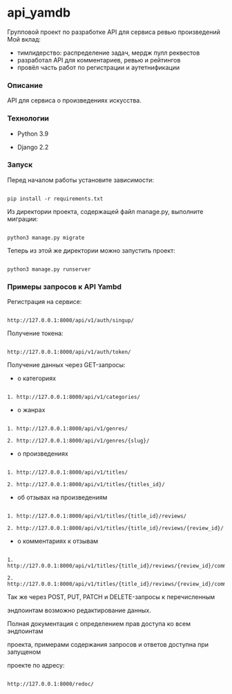 # api_yamdb 
Групповой проект по разработке API для сервиса ревью произведений
Мой вклад: 
- тимлидерство: распределение задач, мердж пулл реквестов
- разработал API для комментариев, ревью и рейтингов 
- провёл часть работ по регистрации и аутетнификации

### Описание 

API для сервиса о произведениях искусства. 

### Технологии 

- Python 3.9 

- Django 2.2 

### Запуск 

Перед началом работы установите зависимости:  

``` 

pip install -r requirements.txt 

``` 

Из директории проекта, содержащей файл manage.py, выполните миграции:  

``` 

python3 manage.py migrate 

``` 

Теперь из этой же директории можно запустить проект: 

``` 

python3 manage.py runserver 

``` 

### Примеры запросов к API Yambd 

Регистрация на сервисе:  

``` 

http://127.0.0.1:8000/api/v1/auth/singup/ 

``` 

Получение токена:  

``` 

http://127.0.0.1:8000/api/v1/auth/token/ 

``` 

Получение данных через GET-запросы:  

 

- о категориях 

``` 

1. http://127.0.0.1:8000/api/v1/categories/ 

``` 

- о жанрах 

``` 

1. http://127.0.0.1:8000/api/v1/genres/ 

2. http://127.0.0.1:8000/api/v1/genres/{slug}/ 

``` 

- о произведениях 

``` 

1. http://127.0.0.1:8000/api/v1/titles/ 

2. http://127.0.0.1:8000/api/v1/titles/{titles_id}/ 

``` 

- об отзывах на произведениям 

``` 

1. http://127.0.0.1:8000/api/v1/titles/{title_id}/reviews/ 

2. http://127.0.0.1:8000/api/v1/titles/{title_id}/reviews/{review_id}/ 

``` 

- о комментариях к отзывам 

``` 

1. http://127.0.0.1:8000/api/v1/titles/{title_id}/reviews/{review_id}/comments/ 

2. http://127.0.0.1:8000/api/v1/titles/{title_id}/reviews/{review_id}/comments/{comment_id}/ 

``` 

Так же через POST, PUT, PATCH и DELETE-запросы к перечисленным  

эндпоинтам возможно редактирование данных. 

 

Полная документация с определением прав доступа ко всем эндпоинтам  

проекта, примерами содержания запросов и ответов доступна при запущеном  

проекте по адресу:  

``` 

http://127.0.0.1:8000/redoc/ 

``` 
